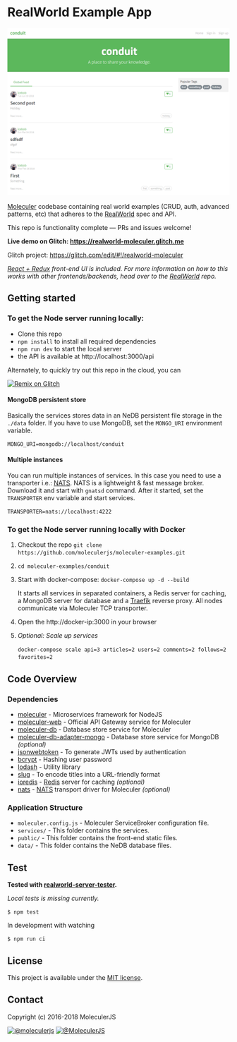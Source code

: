 # RealWorld Example App
![Conduit screenshot](../assets/screenshots/conduit-screenshot.png)

[Moleculer](http://moleculer.services/) codebase containing real world examples (CRUD, auth, advanced patterns, etc) that adheres to the [RealWorld](https://github.com/gothinkster/realworld) spec and API.

This repo is functionality complete — PRs and issues welcome!

**Live demo on Glitch: https://realworld-moleculer.glitch.me**

Glitch project: https://glitch.com/edit/#!/realworld-moleculer

*[React + Redux](https://github.com/icebob/react-redux-realworld-example-app) front-end UI is included.*
*For more information on how to this works with other frontends/backends, head over to the [RealWorld](https://github.com/gothinkster/realworld) repo.*

## Getting started

### To get the Node server running locally:

- Clone this repo
- `npm install` to install all required dependencies
- `npm run dev` to start the local server
- the API is available at http://localhost:3000/api

Alternately, to quickly try out this repo in the cloud, you can

[![Remix on Glitch](https://cdn.glitch.com/2703baf2-b643-4da7-ab91-7ee2a2d00b5b%2Fremix-button.svg)](https://glitch.com/edit/#!/remix/realworld-moleculer)

#### MongoDB persistent store
Basically the services stores data in an NeDB persistent file storage in the `./data` folder. If you have to use MongoDB, set the `MONGO_URI` environment variable.
```
MONGO_URI=mongodb://localhost/conduit
```

#### Multiple instances
You can run multiple instances of services. In this case you need to use a transporter i.e.: [NATS](https://nats.io). NATS is a lightweight & fast message broker. Download it and start with `gnatsd` command. After it started, set the `TRANSPORTER` env variable and start services.
```
TRANSPORTER=nats://localhost:4222
```

### To get the Node server running locally with Docker

1. Checkout the repo `git clone https://github.com/moleculerjs/moleculer-examples.git`
2. `cd moleculer-examples/conduit`
3. Start with docker-compose: `docker-compose up -d --build`

	It starts all services in separated containers, a Redis server for caching, a MongoDB server for database and a [Traefik](https://traefik.io/) reverse proxy. All nodes communicate via Moleculer TCP transporter.
4. Open the http://docker-ip:3000 in your browser
5. _Optional: Scale up services_

	`docker-compose scale api=3 articles=2 users=2 comments=2 follows=2 favorites=2`

## Code Overview

### Dependencies

- [moleculer](https://github.com/moleculerjs/moleculer) - Microservices framework for NodeJS
- [moleculer-web](https://github.com/moleculerjs/moleculer-web) - Official API Gateway service for Moleculer
- [moleculer-db](https://github.com/moleculerjs/moleculer-db/tree/master/packages/moleculer-db#readme) - Database store service for Moleculer
- [moleculer-db-adapter-mongo](https://github.com/moleculerjs/moleculer-db/tree/master/packages/moleculer-db-adapter-mongo#readme) - Database store service for MongoDB *(optional)*
- [jsonwebtoken](https://github.com/auth0/node-jsonwebtoken) - To generate JWTs used by authentication
- [bcrypt](https://github.com/kelektiv/node.bcrypt.js) - Hashing user password
- [lodash](https://github.com/lodash/lodash) - Utility library
- [slug](https://github.com/dodo/node-slug) - To encode titles into a URL-friendly format
- [ioredis](https://github.com/luin/ioredis) - [Redis](https://redis.io) server for caching *(optional)*
- [nats](https://github.com/nats-io/node-nats) - [NATS](https://nats.io) transport driver for Moleculer *(optional)*

### Application Structure

- `moleculer.config.js` - Moleculer ServiceBroker configuration file.
- `services/` - This folder contains the services.
- `public/` - This folder contains the front-end static files.
- `data/` - This folder contains the NeDB database files.

## Test

**Tested with [realworld-server-tester](https://github.com/agrison/realworld-server-tester).**

*Local tests is missing currently.*
```
$ npm test
```

In development with watching

```
$ npm run ci
```

## License
This project is available under the [MIT license](https://tldrlegal.com/license/mit-license).

## Contact
Copyright (c) 2016-2018 MoleculerJS

[![@moleculerjs](https://img.shields.io/badge/github-moleculerjs-green.svg)](https://github.com/moleculerjs) [![@MoleculerJS](https://img.shields.io/badge/twitter-MoleculerJS-blue.svg)](https://twitter.com/MoleculerJS)
